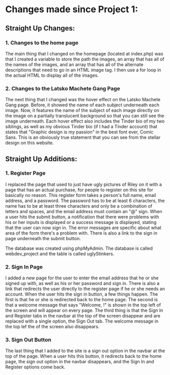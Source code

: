 # Changes made since Project 1:

## Straight Up Changes:

### 1. Changes to the home page

The main thing that I changed on the homepage (located at index.php) was that I created a variable to store the path the images, an array that has all of the names of the images, and an array that has all of the alternate descriptions that need to go in an HTML image tag. I then use a for loop in the actual HTML to display all of the images.

### 2. Changes to the Latsko Machete Gang Page

The next thing that I changed was the hover effect on the Latsko Machete Gang page. Before, it showed the name of each subject underneath each image. Now, it features the name of the subject of each image directly on the image on a partially translucent background so that you can still see the image underneath. Each hover effect also includes the Tinder bio of my two siblings, as well as my obvious Tinder bio (if I had a Tinder account) that states that "Graphic design is my passion" in the best font ever, Comic Sans. This is an obviously true statement that you can see from the stellar design on this website.

## Straight Up Additions:

### 1. Register Page

I replaced the page that used to just have ugly pictures of Riley on it with a page that has an actual purchase, for people to register on this site for basically no reason. This register form takes a person's full name, email address, and a password. The password has to be at least 6 characters, the name has to be at least three characters and only be a combination of letters and spaces, and the email address must contain an "@" sign. When a user hits the submit button, a notification that there were problems with his or her inputs is displayed or a success message is displayed, stating that the user can now sign in. The error messages are specific about what area of the form there's a problem with. There is also a link to the sign in page underneath the submit button.

The database was created using phpMyAdmin. The database is called webdev_project and the table is called uglyStinkers.

### 2. Sign In Page

I added a new page for the user to enter the email address that he or she signed up with, as well as his or her password and sign in. There is also a link that redirects the user directly to the register page if he or she needs an account. When the user hits the sign in button, a few things happen. The first is that he or she is redirected back to the home page. The second is that a welcome message that says "Welcome, <name>!" is shown in the top left of the screen and will appear on every page. The third thing is that the Sign In and Register tabs in the navbar at the top of the screen disappear and are replaced with a single option, the Sign Out tab. The welcome message in the top lef the of the screen also disappears.

### 3. Sign Out Button

The last thing that I added to the site is a sign out option in the navbar at the top of the page. When a user hits this button, it redirects back to the home page, the sign out option in the navbar disappears, and the Sign In and Register options come back.